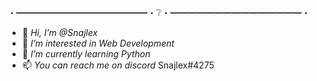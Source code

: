 ・━━━━━━━━━━━━━━━・❔・━━━━━━━━━━━━━━━・
- 👋 *Hi, I’m @Snajlex*
- 👀 *I’m interested in Web Development*
- 🌱 *I’m currently learning Python*
- 📫 *You can reach me on discord* Snajlex#4275
